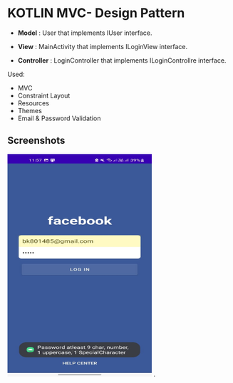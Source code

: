 
# KOTLIN MVC- Design Pattern


- **Model** : User that implements IUser interface.

- **View** : MainActivity that implements ILoginView interface.

- **Controller** : LoginController that implements ILoginControllre interface.


Used: 
 - MVC 
 - Constraint Layout
 - Resources 
 - Themes 
 - Email & Password Validation 
## Screenshots

<img src="https://github.com/OmarLkhalil/MVC-DeisgnPatter-Sample/blob/master/screen1.png" width="324" height="500">
.
